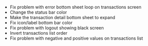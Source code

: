 - Fix problem with error bottom sheet loop on transactions screen
- Change the status bar color
- Make the transaction detail bottom sheet to expand
- Fix icon/label bottom bar color
- Fix problem with logout showing black screen
- Invert transactions list order
- Fix problem with negative and positive values on transactions list